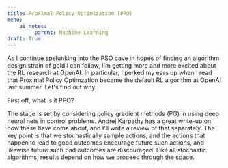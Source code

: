 ```yaml
---
title: Proximal Policy Optimization (PPO)
menu:
    ai_notes:
         parent: Machine Learning 
draft: True
---
```


As I continue spelunking into the PSO cave in hopes of finding an
algorithm design strain of gold I can follow, I'm getting more and more
excited about the RL research at OpenAI. In particular, I perked my ears
up when I read that Proximal Policy Optimzation became the default RL
algorithm at OpenAI last summer. Let's find out why.

First off, what is it PPO?

The stage is set by considering policy gradient methods (PG) in using
deep neural nets in control problems.  Andrej Karpathy has a great
write-up on how these have come about, and I'll write a review of that
separately. The key point is that we stochastically sample actions, and
the actions that happen to lead to good outcomes encourage future such
actions, and likewise future such bad outcomes are discouraged. Like all
stochastic algorithms, results depend on how we proceed through the
space. 
